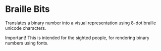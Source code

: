 # Braille Bits

Translates a binary number into a visual representation using 8-dot braille unicode characters.

Important! This is intended for the sighted people, for rendering binary numbers using fonts.
